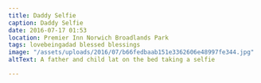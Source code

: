 ```yaml
---
title: Daddy Selfie
caption: Daddy Selfie
date: 2016-07-17 01:53
location: Premier Inn Norwich Broadlands Park
tags: lovebeingadad blessed blessings
image: "/assets/uploads/2016/07/b66fedbaab151e3362606e48997fe344.jpg"
altText: A father and child lat on the bed taking a selfie

---
```


